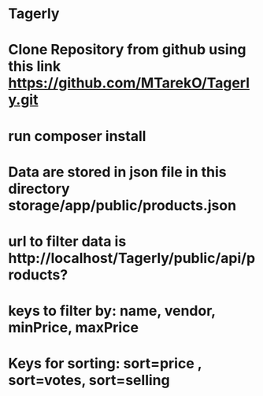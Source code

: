 # Tagerly
# Clone Repository from github using this link https://github.com/MTarekO/Tagerly.git
# run composer install
# Data are stored in json file in this directory storage/app/public/products.json
# url to filter data is http://localhost/Tagerly/public/api/products?
# keys to filter by: name, vendor, minPrice, maxPrice
# Keys for sorting: sort=price , sort=votes, sort=selling